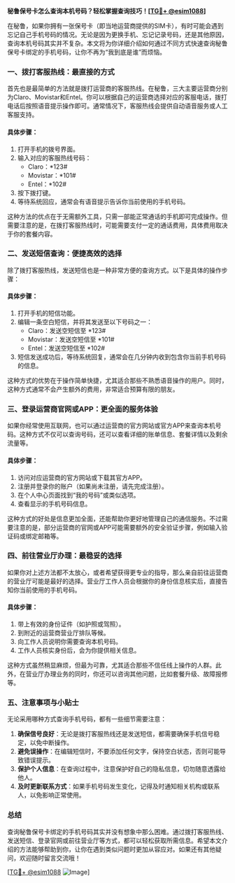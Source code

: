 **秘鲁保号卡怎么查询本机号码？轻松掌握查询技巧！[[TG💪+ @esim1088](https://t.me/s/esim1088)]**

在秘鲁，如果你拥有一张保号卡（即当地运营商提供的SIM卡），有时可能会遇到忘记自己手机号码的情况。无论是因为更换手机、忘记记录号码，还是其他原因，查询本机号码其实并不复杂。本文将为你详细介绍如何通过不同方式快速查询秘鲁保号卡绑定的手机号码，让你不再为“我到底是谁”而烦恼。

### **一、拨打客服热线：最直接的方式**

首先也是最简单的方法就是拨打运营商的客服热线。在秘鲁，三大主要运营商分别为Claro、Movistar和Entel。你可以根据自己的运营商选择对应的客服电话，拨打电话后按照语音提示操作即可。通常情况下，客服热线会提供自动语音服务或人工客服支持。

#### **具体步骤：**
1. 打开手机的拨号界面。
2. 输入对应的客服热线号码：
   - Claro：*123#
   - Movistar：*101#
   - Entel：*102#
3. 按下拨打键。
4. 等待系统回应，通常会有语音提示告诉你当前使用的手机号码。

这种方法的优点在于无需额外工具，只需一部能正常通话的手机即可完成操作。但需要注意的是，在拨打客服热线时，可能需要支付一定的通话费用，具体费用取决于你的套餐内容。

### **二、发送短信查询：便捷高效的选择**

除了拨打客服热线，发送短信也是一种非常方便的查询方式。以下是具体的操作步骤：

#### **具体步骤：**
1. 打开手机的短信功能。
2. 编辑一条空白短信，并将其发送至以下号码之一：
   - Claro：发送空短信至 *123#
   - Movistar：发送空短信至 *101#
   - Entel：发送空短信至 *102#
3. 短信发送成功后，等待系统回复，通常会在几分钟内收到包含你当前手机号码的信息。

这种方式的优势在于操作简单快捷，尤其适合那些不熟悉语音操作的用户。同时，这种方式通常不会产生额外的费用，非常适合预算有限的朋友。

### **三、登录运营商官网或APP：更全面的服务体验**

如果你经常使用互联网，也可以通过运营商的官方网站或官方APP来查询本机号码。这种方式不仅可以查询号码，还可以查看详细的账单信息、套餐详情以及剩余流量等。

#### **具体步骤：**
1. 访问对应运营商的官方网站或下载其官方APP。
2. 注册并登录你的账户（如果尚未注册，请先完成注册）。
3. 在个人中心页面找到“我的号码”或类似选项。
4. 查看显示的手机号码信息。

这种方式的好处是信息更加全面，还能帮助你更好地管理自己的通信服务。不过需要注意的是，部分运营商的官网或APP可能需要额外的安全验证步骤，例如输入验证码或绑定邮箱等。

### **四、前往营业厅办理：最稳妥的选择**

如果你对上述方法都不太放心，或者希望获得更专业的指导，那么亲自前往运营商的营业厅可能是最好的选择。营业厅工作人员会根据你的身份信息核实后，直接告知你当前使用的手机号码。

#### **具体步骤：**
1. 带上有效的身份证件（如护照或驾照）。
2. 到附近的运营商营业厅排队等候。
3. 向工作人员说明你需要查询本机号码。
4. 工作人员核实身份后，会为你提供相关信息。

这种方式虽然稍显麻烦，但最为可靠，尤其适合那些不信任线上操作的人群。此外，在营业厅办理业务的同时，你还可以咨询其他问题，比如套餐升级、故障报修等。

### **五、注意事项与小贴士**

无论采用哪种方式查询手机号码，都有一些细节需要注意：

1. **确保信号良好**：无论是拨打客服热线还是发送短信，都需要确保手机信号稳定，以免中断操作。
2. **避免误操作**：在编辑短信时，不要添加任何文字，保持空白状态，否则可能导致错误提示。
3. **保护个人信息**：在查询过程中，注意保护好自己的隐私信息，切勿随意透露给他人。
4. **及时更新联系方式**：如果手机号码发生变化，记得及时通知相关机构或联系人，以免影响正常使用。

### **总结**

查询秘鲁保号卡绑定的手机号码其实并没有想象中那么困难。通过拨打客服热线、发送短信、登录官网或前往营业厅等方式，都可以轻松获取所需信息。希望本文介绍的方法能够帮助到你，让你在遇到类似问题时更加从容应对。如果还有其他疑问，欢迎随时留言交流哦！

[[TG💪+ @esim1088](https://t.me/s/esim1088) ![Image](https://i.postimg.cc/4NQfJmqS/Snipaste-2025-05-13-00-14-12.png)]